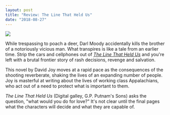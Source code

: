 ```yaml
---
layout: post
title: "Review: The Line That Held Us"
date: "2018-08-27"
---
```


![](images/61RuMH6k8iL-132x200.jpg)

While trespassing to poach a deer, Darl Moody accidentally kills the brother of a notoriously vicious man. What transpires is like a tale from an earlier time. Strip the cars and cellphones out of [_The Line That Held Us_](https://amzn.to/2BDxEI6) and you're left with a brutal frontier story of rash decisions, revenge and salvation.

This novel by David Joy moves at a rapid pace as the consequences of the shooting reverberate, shaking the lives of an expanding number of people. Joy is masterful at writing about the lives of working class Appalachians, who act out of a need to protect what is important to them.

_The Line That Held Us_ (Digital galley, G.P. Putnam's Sons) asks the question, "what would you do for love?" It's not clear until the final pages what the characters will decide and what they are capable of.
